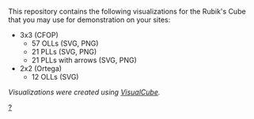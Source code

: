 This repository contains the following visualizations for the Rubik's Cube that you may use for demonstration on your sites:
- 3x3 (CFOP)
  - 57 OLLs (SVG, PNG)
  - 21 PLLs (SVG, PNG)
  - 21 PLLs with arrows (SVG, PNG)
- 2x2 (Ortega)
  - 12 OLLs (SVG) 

_Visualizations were created using [VisualCube](https://github.com/Cride5/visualcube)._

<a href="https://cube20.org/">?<a>
